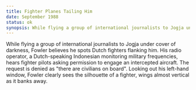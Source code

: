 ```yaml
---
title: Fighter Planes Tailing Him 
date: September 1988
status: ok
synopsis: While flying a group of international journalists to Jogja under cover of darkness, Fowler believes he spots Dutch fighters flanking him.
---
```

While flying a group of international journalists to Jogja under cover of darkness, Fowler believes he spots Dutch fighters flanking him. His radio operator, a Dutch-speaking Indonesian monitoring military frequencies, hears fighter pilots asking permission to engage an intercepted aircraft. The request is denied as "there are civilians on board". Looking out his left-hand window, Fowler clearly sees the silhouette of a fighter, wings almost vertical as it banks away. 
